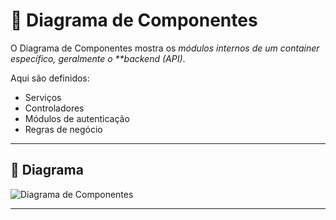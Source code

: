 # 🧩 Diagrama de Componentes

O Diagrama de Componentes mostra os *módulos internos de um container específico, geralmente o **backend (API)*.

Aqui são definidos:
- Serviços
- Controladores
- Módulos de autenticação
- Regras de negócio

---

## 📌 Diagrama

![Diagrama de Componentes](./imagens/diagrama-componentes.png)

---


